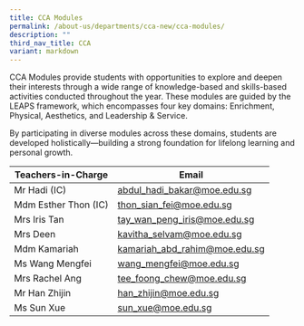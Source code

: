 ```yaml
---
title: CCA Modules
permalink: /about-us/departments/cca-new/cca-modules/
description: ""
third_nav_title: CCA
variant: markdown
---
```

CCA Modules provide students with opportunities to explore and deepen their interests through a wide range of knowledge-based and skills-based activities conducted throughout the year. These modules are guided by the LEAPS framework, which encompasses four key domains: Enrichment, Physical, Aesthetics, and Leadership & Service.

By participating in diverse modules across these domains, students are developed holistically—building a strong foundation for lifelong learning and personal growth.

| Teachers-in-Charge | Email |
| -------- | -------- |
| Mr Hadi (IC)     | abdul_hadi_bakar@moe.edu.sg     |
| Mdm Esther Thon (IC)     | thon_sian_fei@moe.edu.sg     |
| Mrs Iris Tan     | tay_wan_peng_iris@moe.edu.sg     |
| Mrs Deen     | kavitha_selvam@moe.edu.sg     |
| Mdm Kamariah     | kamariah_abd_rahim@moe.edu.sg     |
| Ms Wang Mengfei     | wang_mengfei@moe.edu.sg     |
| Mrs Rachel Ang     | tee_foong_chew@moe.edu.sg     |
| Mr Han Zhijin     | han_zhijin@moe.edu.sg     |
| Ms Sun Xue      | sun_xue@moe.edu.sg     |